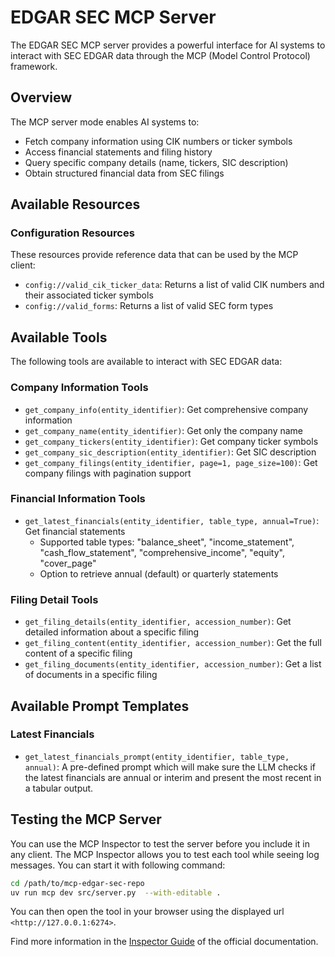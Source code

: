 # EDGAR SEC MCP Server

The EDGAR SEC MCP server provides a powerful interface for AI systems to interact with SEC EDGAR data through the MCP (Model Control Protocol) framework.

## Overview

The MCP server mode enables AI systems to:

- Fetch company information using CIK numbers or ticker symbols
- Access financial statements and filing history
- Query specific company details (name, tickers, SIC description)
- Obtain structured financial data from SEC filings

## Available Resources

### Configuration Resources

These resources provide reference data that can be used by the MCP client:

- `config://valid_cik_ticker_data`: Returns a list of valid CIK numbers and their associated ticker symbols
- `config://valid_forms`: Returns a list of valid SEC form types

## Available Tools

The following tools are available to interact with SEC EDGAR data:

### Company Information Tools

- `get_company_info(entity_identifier)`: Get comprehensive company information
- `get_company_name(entity_identifier)`: Get only the company name
- `get_company_tickers(entity_identifier)`: Get company ticker symbols
- `get_company_sic_description(entity_identifier)`: Get SIC description
- `get_company_filings(entity_identifier, page=1, page_size=100)`: Get company filings with pagination support

### Financial Information Tools

- `get_latest_financials(entity_identifier, table_type, annual=True)`: Get financial statements
  - Supported table types: "balance_sheet", "income_statement", "cash_flow_statement", "comprehensive_income", "equity", "cover_page"
  - Option to retrieve annual (default) or quarterly statements

### Filing Detail Tools

- `get_filing_details(entity_identifier, accession_number)`: Get detailed information about a specific filing
- `get_filing_content(entity_identifier, accession_number)`: Get the full content of a specific filing
- `get_filing_documents(entity_identifier, accession_number)`: Get a list of documents in a specific filing

## Available Prompt Templates

### Latest Financials

- `get_latest_financials_prompt(entity_identifier, table_type, annual)`: A pre-defined prompt which will make sure the LLM checks if the latest financials are annual or interim and present the most recent in a tabular output.

## Testing the MCP Server

You can use the MCP Inspector to test the server before you include it in any client. The MCP Inspector allows you to test each tool while seeing log messages. You can start it with following command:

```bash
cd /path/to/mcp-edgar-sec-repo
uv run mcp dev src/server.py  --with-editable .
```

You can then open the tool in your browser using the displayed url `<http://127.0.0.1:6274>`.

Find more information in the [Inspector Guide](https://modelcontextprotocol.io/docs/tools/inspector) of the official documentation.